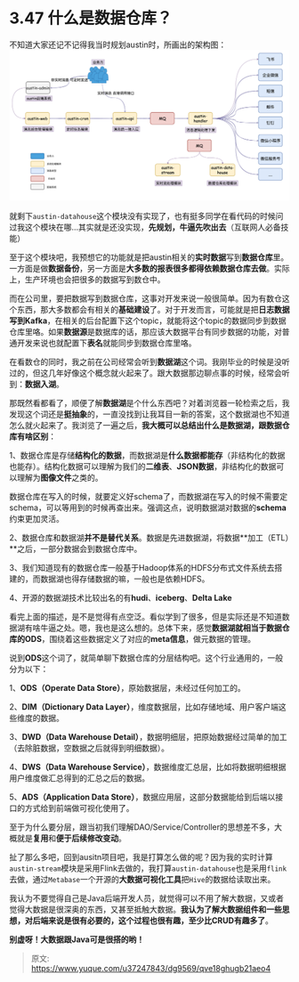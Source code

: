 # 3.47 什么是数据仓库？

不知道大家还记不记得我当时规划austin时，所画出的架构图：
![1721966621546-f0b210e7-834a-412f-9527-e4cba9346b55.png](./img/gve1ZNad7icSnBjz/1721966621546-f0b210e7-834a-412f-9527-e4cba9346b55-285858.png)

就剩下`austin-datahouse`这个模块没有实现了，也有挺多同学在看代码的时候问过我这个模块在哪...其实就是还没实现，**先规划，牛逼先吹出去**（互联网人必备技能）

至于这个模块吧，我预想它的功能就是把austin相关的**实时数据**写到**数据仓库**里。一方面是做**数据备份**，另一方面是**大多数的报表很多都得依赖数据仓库去做**。实际上，生产环境也会把很多的数据写到数仓中。

而在公司里，要把数据写到数据仓库，这事对开发来说一般很简单。因为有数仓这个东西，那大多数都会有相关的**基础建设**了。对于开发而言，可能就是把**日志数据写到Kafka**，在相关的后台配置下这个topic，就能将这个topic的数据同步到数据仓库里咯。如果**数据源**是数据库的话，那应该大数据平台有同步数据的功能，对普通开发来说也就配置下**表名**就能同步到数据仓库里咯。

在看数仓的同时，我之前在公司经常会听到**数据湖**这个词。我刚毕业的时候是没听过的，但这几年好像这个概念就火起来了。跟大数据那边聊点事的时候，经常会听到：**数据入湖**。

那既然看都看了，顺便了解**数据湖**是个什么东西吧？对着浏览器一轮检索之后，我发现这个词还是**挺抽象**的，一直没找到让我耳目一新的答案，这个数据湖也不知道怎么就火起来了。我浏览了一遍之后，**我大概可以总结出什么是数据湖，跟数据仓库有啥区别**：

1、数据仓库是存储**结构化的数据**，而数据湖是**什么数据都能存**（非结构化的数据也能存）。结构化数据可以理解为我们的**二维表**、**JSON数据**，非结构化的数据可以理解为**图像文件**之类的。

数据仓库在写入的时候，就要定义好schema了，而数据湖在写入的时候不需要定schema，可以等用到的时候再查出来。强调这点，说明数据湖对数据的**schema**约束更加灵活。

2、数据仓库和数据湖**并不是替代关系**。数据是先进数据湖，将数据**加工（ETL）**之后，一部分数据会到数据仓库中。

3、我们知道现有的数据仓库一般基于Hadoop体系的HDFS分布式文件系统去搭建的，而数据湖也得存储数据的嘛，一般也是依赖HDFS。

4、开源的数据湖技术比较出名的有**hudi**、**iceberg**、**Delta Lake**

看完上面的描述，是不是觉得有点空泛。看似学到了很多，但是实际还是不知道数据湖有啥牛逼之处。嗯，我也是这么想的。总体下来，感觉**数据湖就相当于数据仓库的ODS**，围绕着这些数据定义了对应的**meta信息**，做元数据的管理。

说到**ODS**这个词了，就简单聊下数据仓库的分层结构吧。这个行业通用的，一般分为以下：

1、**ODS（Operate Data Store）**，原始数据层，未经过任何加工的。

2、**DIM（Dictionary Data Layer）**，维度数据层，比如存储地域、用户客户端这些维度的数据。

3、**DWD（Data Warehouse Detail）**，数据明细层，把原始数据经过简单的加工（去除脏数据，空数据之后就得到明细数据）。

4、**DWS（Data Warehouse Service）**，数据维度汇总层，比如将数据明细根据用户维度做汇总得到的汇总之后的数据。

5、**ADS（Application Data Store）**，数据应用层，这部分数据能给到后端以接口的方式给到前端做可视化使用了。

至于为什么要分层，跟当初我们理解DAO/Service/Controller的思想差不多，大概就是**复用**和**便于后续修改变动**。

扯了那么多吧，回到ausitn项目吧，我是打算怎么做的呢？因为我的实时计算`austin-stream`模块是采用Flink去做的，我打算`austin-datahouse`也是采用`flink`去做，通过`Metabase`一个开源的**大数据可视化工具**把`Hive`的数据给读取出来。

我认为不要觉得自己是Java后端开发人员，就觉得可以不用了解大数据，又或者觉得大数据是很深奥的东西，又甚至抵触大数据。**我认为了解大数据组件和一些思想，对后端来说是很有必要的，这个过程也很有趣，至少比CRUD有趣多了**。

**别虚呀！大数据跟Java可是很搭的哟！**


> 原文: <https://www.yuque.com/u37247843/dg9569/qve18ghugb21aeo4>